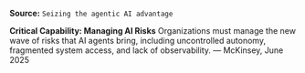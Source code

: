 **Source:** `Seizing the agentic AI advantage`

**Critical Capability: Managing AI Risks**
Organizations must manage the new wave of risks that AI agents bring, including uncontrolled autonomy, fragmented system access, and lack of observability. — McKinsey, June 2025
